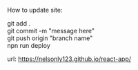 How to update site:  

git add .  
git commit -m "message here"  
git push origin "branch name"  
npn run deploy  

url: https://nelsonly123.github.io/react-app/
